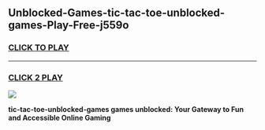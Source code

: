 
## Unblocked-Games-tic-tac-toe-unblocked-games-Play-Free-j559o
<h3>
<a href="https://premium76.site?title=tic-tac-toe-unblocked-games&ref=24M">CLICK TO PLAY</a></h3>
<hr>

<h3>
<a href="https://premium76.site?title=tic-tac-toe-unblocked-games&ref=24M">CLICK 2 PLAY</a>
  
</h3>

<a href="https://premium76.site?title=tic-tac-toe-unblocked-games&ref=24M"><img src="https://clearcache.store/games.png"></a>


**tic-tac-toe-unblocked-games games unblocked: Your Gateway to Fun and Accessible Online Gaming**
